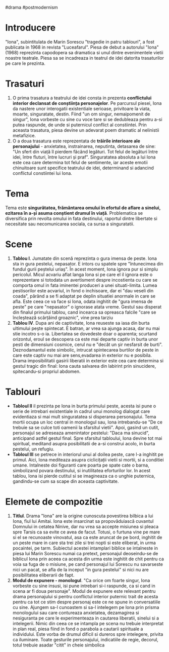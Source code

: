 #drama #postmodernism
# Introducere
"Iona", subintitulata de Marin Sorescu "tragedie in patru tablouri", a fost publicata in 1968 in revista "Luceafarul". Piesa de debut a autorului "Iona"(1968) reprezinta capodopera sa dramatica si unul dintre evenimentele vietii noastre teatrale. Piesa sa se incadreaza in teatrul de idei datorita trasaturilor pe care le prezinta.
# Trasaturi
1. O prima trasatura a teatrului de idei consta in prezenta **conflictului interior declansat de conștiința personajelor**. Pe parcursul piesei, Iona da nastere unor interogatii existentiale serioase, privitoare la viata, moarte,  singuratate, destin. Fiind "un om singur, nemaipomenit de singur", Iona vorbeste cu sine cu voce tare si se dedubleaza pentru a-si putea raspunde, de unde si puternicul conflict al constiintei. Prin aceasta trasatura, piesa devine un adevarat poem dramatic al nelinistii metafizice.
2. O a doua trasatura este reprezentata de **trăirile interioare ale personajului** - anxietatea, instrainarea, neputinta, detasarea de sine: "Un sfert din viață îl pierdem făcând legături. Tot felul de legături între idei, între fluturi, între lucruri și praf". Singuratatea absoluta a lui Iona este cea care determina tot felul de sentimente, iar aceste emotii chinuitoare sunt specifice teatrului de idei, determinand si adancind conflictul constiintei lui Iona.
# Tema
Tema este **singurătatea, frământarea omului în efortul de aflare a sinelui, ezitarea în a-și asuma conștient drumul în viață**. Problematica se diversifica prin revolta omului in fata destinului, raportul dintre libertate si necesitate sau necomunicarea sociala, ca sursa a singuratatii.
# Scene
1. **Tablou I**. Jumatate din scenă reprezinta o gura imensa de peste. Iona sta in gura pestelui, nepasator. E intors cu spatele spre "întunecimea din fundul gurii peștelui uriaș". În acest moment, Iona ignora pur si simplu pericolul. Micul acvariu aflat langa Iona si pe care el il ignora este o reprezentare si totodata un avertisment despre incostienta cu care se comporta omul in fata iminentei produceri a unei situati-limita. Lumea pestisorilor este acvariul, in fond o inchisoare, dar ei "dau veseli din coada", părând a se fi adaptat pe deplin situatiei anormale in care se afla. Este ceea ce va face si Iona, odata inghitit de "gura imensa de peste" pe care "nepasator" o ignorase atata vreme. Gestul sau disperat din finalul primului tablou, cand incearca sa opreasca falcile "care se încleștează scârțâind groaznic", vine prea tarziu
2. **Tablou IV**. Dupa ani de captivitate, Iona reuseste sa iasa din burta ultimului pește spintecat. E batran, ar vrea sa ajunga acasa, dar nu mai stie incotro s-o ia. Libertatea se dovedeste doar o aparenta; scurtand orizontul, eroul se descopera ca este mai departe captiv in burta unor pesti de dimensiuni cosmice, cerul nu e "decât un șir nesfarsit de burti". Deznodamantul este simbolic, intrucat spintecarea burtilor de peste in care este captiv nu mai are sens,evadarea in exterior nu e posibila. Drama imposibilitatii gasirii liberatii in exterior este cea care determina si gestul tragic din final: Iona cauta salvarea din labirint prin sinucidere, spitecandu-si propriul abdomen.
# Tablouri
- **Tabloul II** il prezinta pe Iona in burta primului peste, acesta isi pune o serie de intrebari existentiale in cadrul unui monolog dialogat care evidentiaza si mai mult singuratatea si disperarea personajului. Tema mortii ocupa un loc central in monologul sau, Iona intrebandu-se "De ce trebuie sa se culce toti oamenii la sfarsitul vietii". Apoi, gasind un cutit, personajul se adreseaza amenintator pestelui: "Daca ma sinucid", anticipand astfel gestul final. Spre sfarsitul tabloului, Iona devine tot mai spiritual, meditand asupra posibilitatii de a-si construi acolo, in burta pestelui, un refugiu.
- **Tabloul III** se petrece in interiorul unui al doilea peste, care l-a inghitit pe primul. Aici, Iona mediteaza asupra ciclicițații vietii si mortii, si a conditiei umane. Intalneste doi figuranti care poarta pe spate cate o barna, simbolizand povara destinului, si inutilitatea eforturilor lor. In acest tablou, Iona isi pierde cutitul si se imagineaza ca o unghie puternica, gandindu-se cum sa scape din aceasta captivitate.
# Elemete de compozitie
1. **Titlul**. Drama "Iona" are la origine cunoscuta povestirea bilbica a lui Iona, fiul lui Amitai. Iona este insarcinat sa propovăduiască  cuvantul Domnului in cetatea Ninive, dar nu vrea sa accepte misiunea si pleaca spre Tarsis ca sa evite ce avea de facut. Totusi, o furtuna vine pe mare si el se recunoaste vinovatul, asa ca este aruncat de pe bord, inghitit de un peste mare in care sta trei zile si trei nopti si este eliberat, in urma pocaintei, pe tarm. Subiectul acestei intamplari biblice se intalneste in piesa lui Marin Sorescu numai ca pretext, personajul deoseindu-se de biblicul Iona prin aceea ca acesta din urma este inghitit de chit pentru ca voia sa fuga de o misiune, pe cand personajul lui Sorescu nu savarseste nici un pacat, se afla de la inceput "in gura pestelui" si nici nu are posibilitatea eliberarii de fapt.
2. **Modul de expunere - monologul**. "Ca orice om foarte singur, Iona vorbeste cu sine insusi, isi pune intrebari si-i raspunde, ca si cand in scena ar fi doua personaje". Modul de expunere este relevant pentru drama personajului si pentru conflictul interior puternic trait de acesta pentru ca tot ce stim despre personaj este ce ne spune in conversatiile cu sine. Ajungem sa-l cunoastem si sa-l intelegem pe Iona prin prisma monologului sau care contureaza anxietatea, dezamagirea si nesiguranta pe care le experimenteaza in cautarea liberatii, sinelui si a intelegerii. Nimic din ceea ce se intampla pe scena nu trebuie interpretat in plan real, piesa fiind in fond o parabola a cautarii spirituale a individului. Este vorba de drumul dificil si dureros spre intelegere, privita ca iluminare. Toate gesturile personajului, indicatiile de regie, decorul, totul trebuie asadar "citit" in cheie simbolica